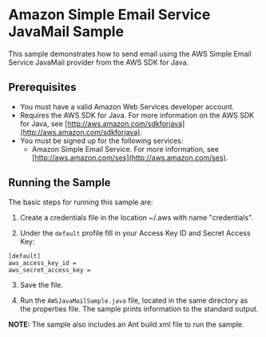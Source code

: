 # Amazon Simple Email Service JavaMail Sample

This sample demonstrates how to send email using the AWS Simple Email Service JavaMail provider from the AWS SDK for Java.

## Prerequisites

*   You must have a valid Amazon Web Services developer account.
*   Requires the AWS SDK for Java. For more information on the AWS SDK for Java, see [http://aws.amazon.com/sdkforjava](http://aws.amazon.com/sdkforjava).
*   You must be signed up for the following services:
    *   Amazon Simple Email Service. For more information, see [http://aws.amazon.com/ses](http://aws.amazon.com/ses).

## Running the Sample

The basic steps for running this sample are:

1.  Create a credentials file in the location ~/.aws with name "credentials".

2.  Under the `default` profile fill in your Access Key ID and Secret Access Key:

  ```
  [default]
  aws_access_key_id =
  aws_secret_access_key =
  ```

3.  Save the file.

4.  Run the `AWSJavaMailSample.java` file, located in the same directory as the properties file. The sample prints information to the standard output.

**NOTE:** The sample also includes an Ant build.xml file to run the sample.
